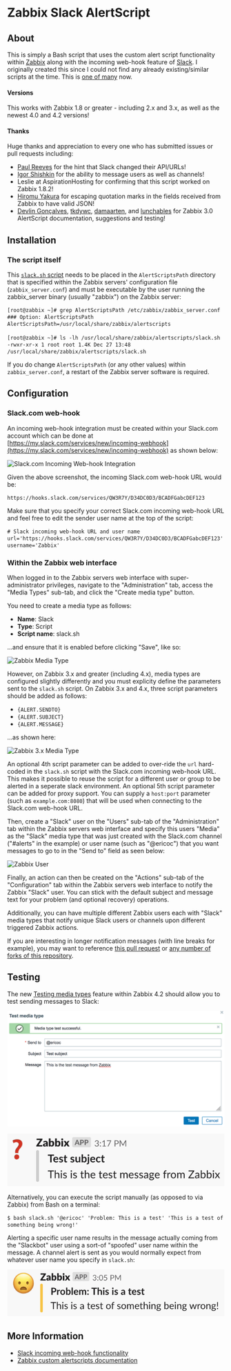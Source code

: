 Zabbix Slack AlertScript
========================


About
-----
This is simply a Bash script that uses the custom alert script functionality within [Zabbix](http://www.zabbix.com/) along with the incoming web-hook feature of [Slack](https://slack.com/).
I originally created this since I could not find any already existing/similar scripts at the time. This is [one of many](https://www.zabbix.com/integrations/slack) now.

#### Versions
This works with Zabbix 1.8 or greater - including 2.x and 3.x, as well as the newest 4.0 and 4.2 versions!

#### Thanks
Huge thanks and appreciation to every one who has submitted issues or pull requests including:

* [Paul Reeves](https://github.com/pdareeves/) for the hint that Slack changed their API/URLs!
* [Igor Shishkin](https://github.com/teran) for the ability to message users as well as channels!
* Leslie at AspirationHosting for confirming that this script worked on Zabbix 1.8.2!
* [Hiromu Yakura](https://github.com/hiromu) for escaping quotation marks in the fields received from Zabbix to have valid JSON!
* [Devlin Gonçalves](https://github.com/devlinrcg), [tkdywc](https://github.com/tkdywc), [damaarten](https://github.com/damaarten), and [lunchables](https://github.com/lunchables) for Zabbix 3.0 AlertScript documentation, suggestions and testing!

Installation
------------

### The script itself

This [`slack.sh` script](slack.sh) needs to be placed in the `AlertScriptsPath` directory that is specified within the Zabbix servers' configuration file (`zabbix_server.conf`) and must be executable by the user running the zabbix_server binary (usually "zabbix") on the Zabbix server:

	[root@zabbix ~]# grep AlertScriptsPath /etc/zabbix/zabbix_server.conf
	### Option: AlertScriptsPath
	AlertScriptsPath=/usr/local/share/zabbix/alertscripts

	[root@zabbix ~]# ls -lh /usr/local/share/zabbix/alertscripts/slack.sh
	-rwxr-xr-x 1 root root 1.4K Dec 27 13:48 /usr/local/share/zabbix/alertscripts/slack.sh

If you do change `AlertScriptsPath` (or any other values) within `zabbix_server.conf`, a restart of the Zabbix server software is required.

Configuration
-------------

### Slack.com web-hook

An incoming web-hook integration must be created within your Slack.com account which can be done at [https://my.slack.com/services/new/incoming-webhook](https://my.slack.com/services/new/incoming-webhook) as shown below:

![Slack.com Incoming Web-hook Integration](https://pictures.ericoc.com/github/newapi/slack-integration.png "Slack.com Incoming Web-hook Integration")

Given the above screenshot, the incoming Slack.com web-hook URL would be:

	https://hooks.slack.com/services/QW3R7Y/D34DC0D3/BCADFGabcDEF123
	
Make sure that you specify your correct Slack.com incoming web-hook URL and feel free to edit the sender user name at the top of the script:

	# Slack incoming web-hook URL and user name
	url='https://hooks.slack.com/services/QW3R7Y/D34DC0D3/BCADFGabcDEF123'
	username='Zabbix'


### Within the Zabbix web interface

When logged in to the Zabbix servers web interface with super-administrator privileges, navigate to the "Administration" tab, access the "Media Types" sub-tab, and click the "Create media type" button.

You need to create a media type as follows:

* **Name**: Slack
* **Type**: Script
* **Script name**: slack.sh

...and ensure that it is enabled before clicking "Save", like so:

![Zabbix Media Type](https://pictures.ericoc.com/github/zabbix-mediatype.png "Zabbix Media Type")

However, on Zabbix 3.x and greater (including 4.x), media types are configured slightly differently and you must explicity define the parameters sent to the `slack.sh` script. On Zabbix 3.x and 4.x, three script parameters should be added as follows:

* `{ALERT.SENDTO}`
* `{ALERT.SUBJECT}`
* `{ALERT.MESSAGE}`

...as shown here:

![Zabbix 3.x Media Type](https://pictures.ericoc.com/github/zabbix3-mediatype.png "Zabbix 3.x Media Type")

An optional 4th script parameter can be added to over-ride the `url` hard-coded in the `slack.sh` script with the Slack.com incoming web-hook URL. This makes it possible to reuse the script for a different user or group to be alerted in a seperate slack environment.
An optional 5th script parameter can be added for proxy support. You can supply a `host:port` parameter (such as `example.com:8080`) that will be used when connecting to the Slack.com web-hook URL.

Then, create a "Slack" user on the "Users" sub-tab of the "Administration" tab within the Zabbix servers web interface and specify this users "Media" as the "Slack" media type that was just created with the Slack.com channel ("#alerts" in the example) or user name (such as "@ericoc") that you want messages to go to in the "Send to" field as seen below:

![Zabbix User](https://pictures.ericoc.com/github/zabbix-user.png "Zabbix User")

Finally, an action can then be created on the "Actions" sub-tab of the "Configuration" tab within the Zabbix servers web interface to notify the Zabbix "Slack" user.
You can stick with the default subject and message text for your problem (and optional recovery) operations.

Additionally, you can have multiple different Zabbix users each with "Slack" media types that notify unique Slack users or channels upon different triggered Zabbix actions.

If you are interesting in longer notification messages (with line breaks for example), you may want to reference [this pull request](https://github.com/ericoc/zabbix-slack-alertscript/pull/16) or [any number of forks of this repository](https://github.com/ericoc/zabbix-slack-alertscript/network).

Testing
-------

The new [Testing media types](https://www.zabbix.com/documentation/4.2/manual/web_interface/frontend_sections/administration/mediatypes#testing_media_types) feature within Zabbix 4.2 should allow you to test sending messages to Slack:

![Zabbix Media Type Test](img/zabbix-media-type-test.png "Zabbix Media Type Test")

![Zabbix Media Type Test Message](img/zabbix-media-type-test-message.png "Zabbix Media Type Test Message")

Alternatively, you can execute the script manually (as opposed to via Zabbix) from Bash on a terminal:

	$ bash slack.sh '@ericoc' 'Problem: This is a test' 'This is a test of something being wrong!'

Alerting a specific user name results in the message actually coming from the "Slackbot" user using a sort-of "spoofed" user name within the message. A channel alert is sent as you would normally expect from whatever user name you specify in `slack.sh`:

![Slack Terminal Example Message](img/terminal-example-message.png "Slack Terminal Example Message")


More Information
----------------
* [Slack incoming web-hook functionality](https://my.slack.com/services/new/incoming-webhook)
* [Zabbix custom alertscripts documentation](https://www.zabbix.com/documentation/current/manual/config/notifications/media/script)
